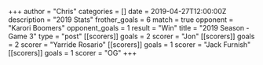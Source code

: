 +++
author = "Chris"
categories = []
date = 2019-04-27T12:00:00Z
description = "2019 Stats"
frother_goals = 6
match = true
opponent = "Karori Boomers"
opponent_goals = 1
result = "Win"
title = "2019 Season - Game 3"
type = "post"
[[scorers]]
goals = 2
scorer = "Jon"
[[scorers]]
goals = 2
scorer = "Yarride Rosario"
[[scorers]]
goals = 1
scorer = "Jack Furnish"
[[scorers]]
goals = 1
scorer = "OG"
+++